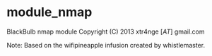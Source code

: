 module_nmap
===========

BlackBulb nmap module
Copyright (C) 2013  xtr4nge [_AT_] gmail.com

Note: Based on the wifipineapple infusion created by whistlemaster.
